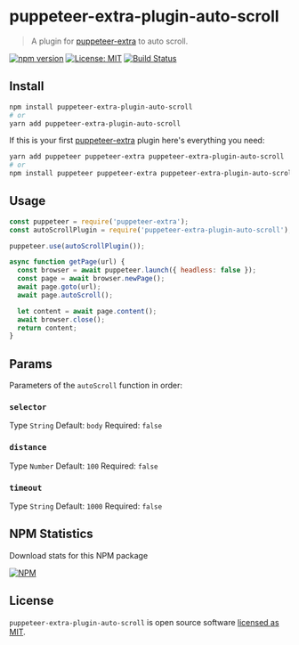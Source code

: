 # puppeteer-extra-plugin-auto-scroll

> A plugin for [puppeteer-extra](https://github.com/berstend/puppeteer-extra) to auto scroll.

[![npm version](https://badge.fury.io/js/puppeteer-extra-plugin-auto-scroll.svg)](https://www.npmjs.com/package/puppeteer-extra-plugin-auto-scroll) [![License: MIT](https://img.shields.io/badge/License-MIT-yellow.svg)](https://github.com/andrelmlins/puppeteer-extra-plugin-auto-scroll/blob/master/LICENSE) [![Build Status](https://travis-ci.com/andrelmlins/puppeteer-extra-plugin-auto-scroll.svg?branch=master)](https://travis-ci.com/andrelmlins/puppeteer-extra-plugin-auto-scroll)

## Install

```sh
npm install puppeteer-extra-plugin-auto-scroll
# or
yarn add puppeteer-extra-plugin-auto-scroll
```

If this is your first [puppeteer-extra](https://github.com/berstend/puppeteer-extra) plugin here's everything you need:

```sh
yarn add puppeteer puppeteer-extra puppeteer-extra-plugin-auto-scroll
# or
npm install puppeteer puppeteer-extra puppeteer-extra-plugin-auto-scroll
```

## Usage

```js
const puppeteer = require('puppeteer-extra');
const autoScrollPlugin = require('puppeteer-extra-plugin-auto-scroll');

puppeteer.use(autoScrollPlugin());

async function getPage(url) {
  const browser = await puppeteer.launch({ headless: false });
  const page = await browser.newPage();
  await page.goto(url);
  await page.autoScroll();

  let content = await page.content();
  await browser.close();
  return content;
}
```

## Params

Parameters of the `autoScroll` function in order:

### `selector`

Type `String` Default: `body` Required: `false`

### `distance`

Type `Number` Default: `100` Required: `false`

### `timeout`

Type `String` Default: `1000` Required: `false`

## NPM Statistics

Download stats for this NPM package

[![NPM](https://nodei.co/npm/puppeteer-extra-plugin-auto-scroll.png)](https://nodei.co/npm/puppeteer-extra-plugin-auto-scroll/)

## License

`puppeteer-extra-plugin-auto-scroll` is open source software [licensed as MIT](https://github.com/andrelmlins/puppeteer-extra-plugin-auto-scroll/blob/master/LICENSE).
